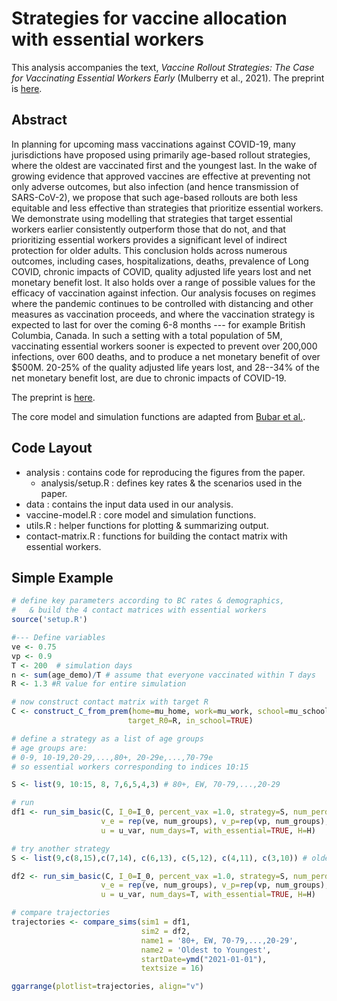 # Strategies for vaccine allocation with essential workers

This analysis accompanies the text, *Vaccine Rollout Strategies: The Case for Vaccinating Essential Workers Early* (Mulberry et al., 2021). 
The preprint is [here](https://www.medrxiv.org/content/10.1101/2021.02.23.21252309v1).

## Abstract 
In planning for upcoming mass vaccinations against COVID-19, many jurisdictions have proposed using primarily age-based rollout strategies, where the oldest are vaccinated first and the youngest last. In the wake of growing evidence that approved vaccines are effective at preventing not only adverse outcomes, but also infection (and hence transmission of SARS-CoV-2), we propose that such age-based rollouts are both less equitable and less effective than strategies that prioritize essential workers. We demonstrate using modelling that strategies that target essential workers earlier consistently outperform those that do not, and that prioritizing essential workers provides a significant level of indirect protection for older adults. This conclusion holds  across numerous outcomes, including cases, hospitalizations, deaths, prevalence of Long COVID, chronic impacts of COVID, quality adjusted life years lost and net monetary benefit lost. It also holds over a range of possible values for the efficacy of vaccination against infection. Our analysis focuses on regimes where the pandemic continues to be controlled with distancing and other measures as vaccination proceeds, and where the vaccination strategy is expected to last for over the coming 6-8 months --- for example British Columbia, Canada. In such a setting with a total population of 5M, vaccinating essential workers sooner is expected to prevent over 200,000 infections, over 600 deaths, and to produce a net monetary benefit  of over $500M. 20-25% of the quality adjusted life years lost, and 28--34% of the net monetary benefit lost, are due to chronic impacts of COVID-19.

The preprint is [here](https://www.medrxiv.org/content/10.1101/2021.02.23.21252309v1).

The core model and simulation functions are adapted from [Bubar et al.](https://github.com/kbubar/vaccine_prioritization). 

## Code Layout

* analysis : contains code for reproducing the figures from the paper.
  * analysis/setup.R : defines key rates & the scenarios used in the paper.
* data : contains the input data used in our analysis.
* vaccine-model.R : core model and simulation functions.
* utils.R :  helper functions for plotting & summarizing output.
* contact-matrix.R : functions for building the contact matrix with essential workers. 

## Simple Example
```R
# define key parameters according to BC rates & demographics, 
#   & build the 4 contact matrices with essential workers
source('setup.R') 

#--- Define variables
ve <- 0.75 
vp <- 0.9
T <- 200  # simulation days
n <- sum(age_demo)/T # assume that everyone vaccinated within T days
R <- 1.3 #R value for entire simulation

# now construct contact matrix with target R
C <- construct_C_from_prem(home=mu_home, work=mu_work, school=mu_school, other=mu_other, u=u_var,
                          target_R0=R, in_school=TRUE)

# define a strategy as a list of age groups 
# age groups are:
# 0-9, 10-19,20-29,...,80+, 20-29e,...,70-79e 
# so essential workers corresponding to indices 10:15

S <- list(9, 10:15, 8, 7,6,5,4,3) # 80+, EW, 70-79,...,20-29

# run
df1 <- run_sim_basic(C, I_0=I_0, percent_vax =1.0, strategy=S, num_perday=n,
                    v_e = rep(ve, num_groups), v_p=rep(vp, num_groups),
                    u = u_var, num_days=T, with_essential=TRUE, H=H) 

# try another strategy
S <- list(9,c(8,15),c(7,14), c(6,13), c(5,12), c(4,11), c(3,10)) # oldest to youngest (EWs are vaccinated with their age group)

df2 <- run_sim_basic(C, I_0=I_0, percent_vax =1.0, strategy=S, num_perday=n,
                    v_e = rep(ve, num_groups), v_p=rep(vp, num_groups),
                    u = u_var, num_days=T, with_essential=TRUE, H=H) 

# compare trajectories
trajectories <- compare_sims(sim1 = df1, 
                             sim2 = df2,
                             name1 = '80+, EW, 70-79,...,20-29', 
                             name2 = 'Oldest to Youngest', 
                             startDate=ymd("2021-01-01"), 
                             textsize = 16)

ggarrange(plotlist=trajectories, align="v")

```
